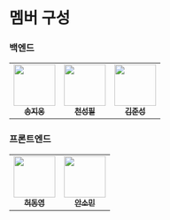 # 멤버 구성
<table>
<tr>
<h3>백엔드</h3>
<td align="center"><a href="https://github.com/ji-woong-song"><img src="https://avatars.githubusercontent.com/u/55657581?v=4" width="75px;" alt=""/><br /><sub><b>송지웅</b></sub></a><br />
<td align="center"><a href="https://github.com/popopy0412"><img src="https://avatars.githubusercontent.com/u/51325183?v=4" width="75px;" alt=""/><br /><sub><b>천성필</b></sub></a><br />
<td align="center"><a href="https://github.com/keemjoonsung"><img src="https://avatars.githubusercontent.com/u/50402527?v=4" width="75px;" alt=""/><br /><sub><b>김준성</b></sub></a><br />
</table>
<h3>프론트엔드</h3>
<table>
<tr>
<td align="center"><a href="https://github.com/vavoya"><img src="https://avatars.githubusercontent.com/u/128780530?v=4" width="75px;" alt=""/><br /><sub><b>허동영</b></sub></a><br />
<td align="center"><a href="https://github.com/somm12"><img src="https://avatars.githubusercontent.com/u/63543733?v=4" width="75px;" alt=""/><br /><sub><b>안소민</b></sub></a><br />
</table>
</table>

